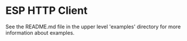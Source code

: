 # ESP HTTP Client

See the README.md file in the upper level 'examples' directory for more information about examples.
